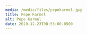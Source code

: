 ```yaml
---
media: /media/files/pepekarmel.jpg
title: Pepe Karmel
alt: Pepe Karmel
date: 2020-12-23T08:55:00-0500
---
```

